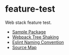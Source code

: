 # feature-test

Web stack feature test.

- [Sample Package](./packages/sample-package/README.md)
- [Webpack Tree Shaking](./packages/webpack-tree-shaking/README.md)
- [Eslint Naming Convention](./packages/test-eslint-rules/README.md)
- [Source Map](./packages/source-map/README.md)
